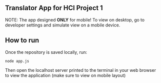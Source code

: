 ## Translator App for HCI Project 1

NOTE: The app designed **ONLY** for mobile! To view on desktop, go to developer settings and simulate view on a mobile device.

## How to run

Once the repository is saved locally, run:

`node app.js`

Then open the localhost server printed to the terminal in your web browser to view the application (make sure to view on mobile layout)